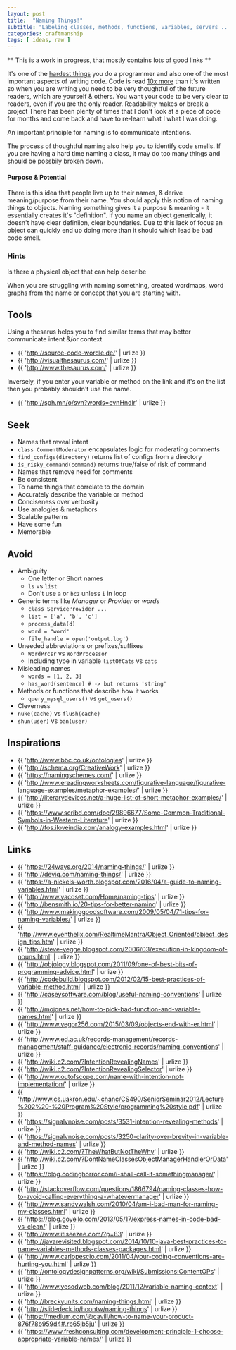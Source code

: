 ```yaml
---
layout: post
title:  "Naming Things!"
subtitle: "Labeling classes, methods, functions, variables, servers ...."
categories: craftmanship
tags: [ ideas, raw ]
---
```

** This is a work in progress, that mostly contains lots of good links **

It's one of the [hardest things](http://martinfowler.com/bliki/TwoHardThings.html) you do a 
programmer and also one of the most important aspects of writing code. 
Code is read [10x more](http://www.goodreads.com/quotes/835238-indeed-the-ratio-of-time-spent-reading-versus-writing-is)
than it's written so when you are writing you need to be very thoughtful of the 
future readers, which are yourself & others. You want your code to be very
clear to readers, even if you are the only reader. Readability makes or break a project
There has been plenty of times that I don't look at a piece of code for months 
and come back and have to re-learn what I what I was doing. 

An important principle for naming is to communicate intentions.

The process of thoughtful naming also help you to identify code smells. If you are having 
a hard time naming a class, it may do too many things and should be possbily broken down.


#### Purpose & Potential
There is this idea that people live up to their names, & derive meaning/purpose from
their name. You should apply this notion of naming things to objects. 
Naming something gives it a purpose & meaning - it essentially creates it's "definition".
If you name an object generically, it doesn't have clear
definiion, clear boundaries.  Due to this lack of focus an object 
can quickly end up doing more than it should which lead be bad code smell.


### Hints
Is there a physical object that can help describe

When you are struggling with naming something, created wordmaps, word graphs from
the name or concept that you are starting with.

## Tools
Using a thesarus helps you to find similar terms that may better communicate 
intent &/or context
- {{ 'http://source-code-wordle.de/' | urlize }}
- {{ 'http://visualthesaurus.com/' | urlize }}
- {{ 'http://www.thesaurus.com/' | urlize }}

Inversely, if you enter your variable or method on the link and it's on the list
then you probably shouldn't use the name.
- {{ 'http://sph.mn/o/svn?words=evnHndlr' | urlize }}

## Seek
- Names that reveal intent
 - `class CommentModerator` encapsulates logic for moderating comments
 - `find_configs(directory)` returns list of configs from a directory
 - `is_risky_command(command)` returns true/false of risk of command
- Names that remove need for comments
- Be consistent
- To name things that correlate to the domain
- Accurately describe the variable or method
- Conciseness over verbosity
- Use analogies & metaphors
- Scalable patterns
- Have some fun
- Memorable

## Avoid
- Ambiguity
  - One letter or Short names
  - `ls` vs `list`
  - Don't use `a` or `bcz` unless `i` in loop
- Generic terms like *Manager* or *Provider* or *words*
  - `class ServiceProvider ...`
  - `list = ['a', 'b', 'c']`
  - `process_data(d)`
  - `word = "word"`
  - `file_handle = open('output.log')`
- Uneeded abbreviations or prefixes/suffixes
  - `WordPrcsr` vs `WordProcessor`
  - Including type in variable `listOfCats` vs `cats`
- Misleading names 
  - `words = [1, 2, 3]`
  - `has_word(sentence) # -> but returns 'string'`
- Methods or functions that describe how it works
  - `query_mysql_users()` vs `get_users()`
- Cleverness
 - `nuke(cache)` vs `flush(cache)`
 - `shun(user)` vs `ban(user)`

## Inspirations
- {{ 'http://www.bbc.co.uk/ontologies' | urlize }}
- {{ 'http://schema.org/CreativeWork' | urlize }}
- {{ 'https://namingschemes.com/' | urlize }}
- {{ 'http://www.ereadingworksheets.com/figurative-language/figurative-language-examples/metaphor-examples/' | urlize }}
- {{ 'http://literarydevices.net/a-huge-list-of-short-metaphor-examples/' | urlize }}
- {{ 'https://www.scribd.com/doc/29896677/Some-Common-Traditional-Symbols-in-Western-Literature' | urlize }}
- {{ 'http://fos.iloveindia.com/analogy-examples.html' | urlize }}

## Links
- {{ 'https://24ways.org/2014/naming-things/' | urlize }}
- {{ 'http://deviq.com/naming-things/' | urlize }}
- {{ 'https://a-nickels-worth.blogspot.com/2016/04/a-guide-to-naming-variables.html' | urlize }}
- {{ 'http://www.yacoset.com/Home/naming-tips' | urlize }}
- {{ 'http://bensmith.io/20-tips-for-better-naming' | urlize }}
- {{ 'http://www.makinggoodsoftware.com/2009/05/04/71-tips-for-naming-variables/' | urlize }}
- {{ 'http://www.eventhelix.com/RealtimeMantra/Object_Oriented/object_design_tips.htm' | urlize }}
- {{ 'http://steve-yegge.blogspot.com/2006/03/execution-in-kingdom-of-nouns.html' | urlize }}
- {{ 'http://objology.blogspot.com/2011/09/one-of-best-bits-of-programming-advice.html' | urlize }}
- {{ 'http://codebuild.blogspot.com/2012/02/15-best-practices-of-variable-method.html' | urlize }}
- {{ 'http://caseysoftware.com/blog/useful-naming-conventions' | urlize }}
- {{ 'http://mojones.net/how-to-pick-bad-function-and-variable-names.html' | urlize }}
- {{ 'http://www.yegor256.com/2015/03/09/objects-end-with-er.html' | urlize }}
- {{ 'http://www.ed.ac.uk/records-management/records-management/staff-guidance/electronic-records/naming-conventions' | urlize }}
- {{ 'http://wiki.c2.com/?IntentionRevealingNames' | urlize }}
- {{ 'http://wiki.c2.com/?IntentionRevealingSelector' | urlize }}
- {{ 'http://www.outofscope.com/name-with-intention-not-implementation/' | urlize }}
- {{ 'http://www.cs.uakron.edu/~chanc/CS490/SeniorSeminar2012/Lecture%202%20-%20Program%20Style/programming%20style.pdf' | urlize }}
- {{ 'https://signalvnoise.com/posts/3531-intention-revealing-methods' | urlize }}
- {{ 'https://signalvnoise.com/posts/3250-clarity-over-brevity-in-variable-and-method-names' | urlize }}
- {{ 'http://wiki.c2.com/?TheWhatButNotTheWhy' | urlize }}
- {{ 'http://wiki.c2.com/?DontNameClassesObjectManagerHandlerOrData' | urlize }}
- {{ 'https://blog.codinghorror.com/i-shall-call-it-somethingmanager/' | urlize }}
- {{ 'http://stackoverflow.com/questions/1866794/naming-classes-how-to-avoid-calling-everything-a-whatevermanager' | urlize }}
- {{ 'http://www.sandywalsh.com/2010/04/am-i-bad-man-for-naming-my-classes.html' | urlize }}
- {{ 'https://blog.goyello.com/2013/05/17/express-names-in-code-bad-vs-clean/' | urlize }}
- {{ 'http://www.itiseezee.com/?p=83' | urlize }}
- {{ 'http://javarevisited.blogspot.com/2014/10/10-java-best-practices-to-name-variables-methods-classes-packages.html' | urlize }}
- {{ 'http://www.carlopescio.com/2011/04/your-coding-conventions-are-hurting-you.html' | urlize }}
- {{ 'http://ontologydesignpatterns.org/wiki/Submissions:ContentOPs' | urlize }}
- {{ 'http://www.yesodweb.com/blog/2011/12/variable-naming-context' | urlize }}
- {{ 'http://breckyunits.com/naming-things.html' | urlize }}
- {{ 'http://slidedeck.io/hoontw/naming-things' | urlize }}
- {{ 'https://medium.com/@cavill/how-to-name-your-product-876f78b959d4#.rb65jb5ju' | urlize }}
- {{ 'https://www.freshconsulting.com/development-principle-1-choose-appropriate-variable-names/' | urlize }}

